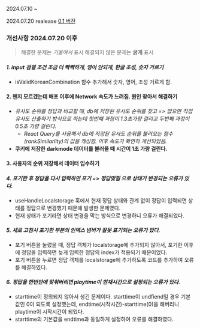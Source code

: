 2024.07.10 ~

2024.07.20 realease
[0.1 버전](https://kkodle-kkodle.netlify.app/)

### 개선사항 2024.07.20 이후

> 해결한 문제는 *기울여서* 표시
> 해결되지 않은 문제는 **굵게** 표시

#### *1. input 검열 조건 조금 더 빡빡하게, 영어 안되게, 한글 초성, 숫자 거르기*
  - isValidKoreanCombination 함수 추가해서 숫자, 영어, 초성 거르게 함.

#### 2. 왠지 모르겠는데 배포 이후에 Network 속도가 느려짐. 원인 찾아서 해결하기
  - *유사도 순위를 정답과 비교할 때, db에 저장된 유사도 순위를 찾고 => 없으면 직접 유사도 산출하기 방식으로 하는데 첫번째 과정이 1.3초가량 걸리고 두번째 과정이 0.5초 가량 걸린다.*
    - *React Query를 사용해서 db에 저장된 유사도 순위를 불러오는 함수 (rankSimilarlity)의 값을 캐싱함. 이후 속도가 확연히 개선되었음.*
  - **쿠키에 저장한 darkmode 데이터를 불러올 때 시간이 1초 가량 걸린다.**
  
#### **3. 사용자의 순위 저장해서 데이터 입수하기**

#### *4. 포기한 후 정답을 다시 입력하면 포기 => 정답맞힘 으로 상태가 변경되는 오류가 있다.*
  - useHandleLocalstorage 훅에서 현재 정답 상태와 관계 없이 정답이 입력되면 상태를 정답으로 변경했기 때문에 발생한 문제였다.
  - 현재 상태가 포기라면 상태 변경을 막는 방식으로 변경하니 오류가 해결되었다.
  
#### *5. 새로 고침시 포기한 부분의 인덱스 넘버가 잘못 표기되는 오류가 있다.*
   - 포기 버튼을 눌렀을 때, 정답 객체가 localstorage에 추가되지 않아서, 포기한 이후에 정답을 입력하면 늦게 입력한 정답의 index가 적용되기 때문이었다.
   - 포기 버튼을 누르면 정답 객체를 localstorage에 추가하도록 코드를 추가하여 오류를 해결하였다.

#### *6. 정답을 한번만에 맞춰버리면 playtime이 현재시간으로 설정되는 오류가 있다.*
   - starttime이 정의되지 않아서 생긴 문제이다. starttime이 undfiend일 경우 기본값인 0이 되도록 설정했는데, endtime(시작시간)-starttime(0)을 해버리니 playtime이 시작시간이 되었다.
   - starttime의 기본값을 endtime과 동일하게 설정하여 오류를 해결하였다.
